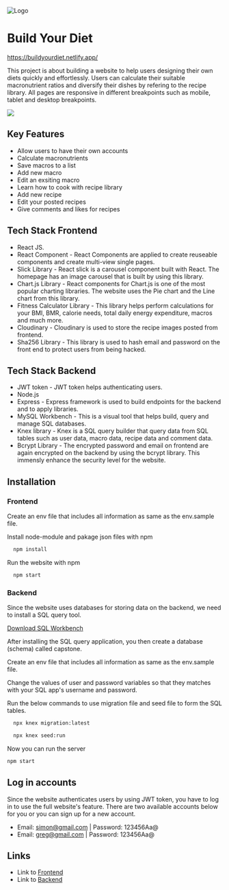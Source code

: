 ![Logo](https://res.cloudinary.com/dtdzvyf4s/image/upload/v1671582202/build-your-diets-low-resolution-logo-white-on-black-background_ouha7g.png)

# Build Your Diet

https://buildyourdiet.netlify.app/

This project is about building a website to help users designing their own diets quickly and effortlessly. Users can calculate their suitable macronutrient ratios and diversify their dishes by refering to the recipe library. All pages are responsive in different breakpoints such as mobile, tablet and desktop breakpoints.

![](https://github.com/pingpongdoctor/capstone-frontend/blob/main/demo.gif)

## Key Features

- Allow users to have their own accounts
- Calculate macronutrients
- Save macros to a list
- Add new macro
- Edit an exsiting macro
- Learn how to cook with recipe library
- Add new recipe
- Edit your posted recipes
- Give comments and likes for recipes

## Tech Stack Frontend

- React JS.
- React Component - React Components are applied to create reuseable components and create multi-view single pages.
- Slick Library - React slick is a carousel component built with React. The homepage has an image carousel that is built by using this library.
- Chart.js Library - React components for Chart.js is one of the most popular charting libraries. The website uses the Pie chart and the Line chart from this library.
- Fitness Calculator Library - This library helps perform calculations for your BMI, BMR, calorie needs, total daily energy expenditure, macros and much more.
- Cloudinary - Cloudinary is used to store the recipe images posted from frontend.
- Sha256 Library - This library is used to hash email and password on the front end to protect users from being hacked.

## Tech Stack Backend

- JWT token - JWT token helps authenticating users.
- Node.js
- Express - Express framework is used to build endpoints for the backend and to apply libraries.
- MySQL Workbench - This is a visual tool that helps build, query and manage SQL databases.
- Knex library - Knex is a SQL query builder that query data from SQL tables such as user data, macro data, recipe data and comment data.
- Bcrypt Library - The encrypted password and email on frontend are again encrypted on the backend by using the bcrypt library. This immensly enhance the security level for the website.

## Installation

### Frontend

Create an env file that includes all information as same as the env.sample file.

Install node-module and pakage json files with npm

```bash
  npm install
```

Run the website with npm

```bash
  npm start
```

### Backend

Since the website uses databases for storing data on the backend, we need to install a SQL query tool.

[Download SQL Workbench](https://github.com/hheennrryyb/rhythm-music-server)

After installing the SQL query application, you then create a database (schema) called capstone.

Create an env file that includes all information as same as the env.sample file.

Change the values of user and password variables so that they matches with your SQL app's username and password.

Run the below commands to use migration file and seed file to form the SQL tables.

```bash
  npx knex migration:latest
```

```bash
  npx knex seed:run
```

Now you can run the server

```bash
npm start
```

## Log in accounts

Since the website authenticates users by using JWT token, you have to log in to use the full website's feature. There are two available accounts below for you or you can sign up for a new account.

- Email: simon@gmail.com | Password: 123456Aa@
- Email: greg@gmail.com | Password: 123456Aa@

## Links

- Link to [Frontend](https://github.com/pingpongdoctor/capstone-frontend)
- Link to [Backend](https://github.com/pingpongdoctor/capstone-backend)

